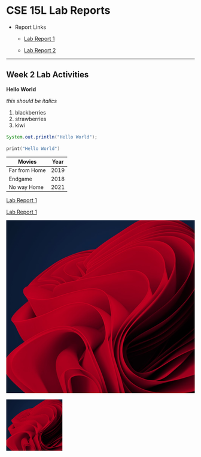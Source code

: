 # CSE 15L Lab Reports
- Report Links

  - [Lab Report 1](lab-report-1-week-2.html)

  - [Lab Report 2](lab-report-2-week-4.html)


---
Week 2 Lab Activities
---

**Hello World**

*this should be italics*

1. blackberries
2. strawberries
3. kiwi

``` java
System.out.println("Hello World");
```

``` cpp
print("Hello World")
```

|Movies|Year|
|--|--|
|Far from Home|2019|
|Endgame|2018|
|No way Home|2021|

[Lab Report 1](lab-report-1-week-2.html)

[Lab Report 1](https://atorshizi.github.io/cse15l-lab-reports/lab-report-1-week-2.html)

![image](pic.jpg)

<img src="pic.jpg" width="150"/>



